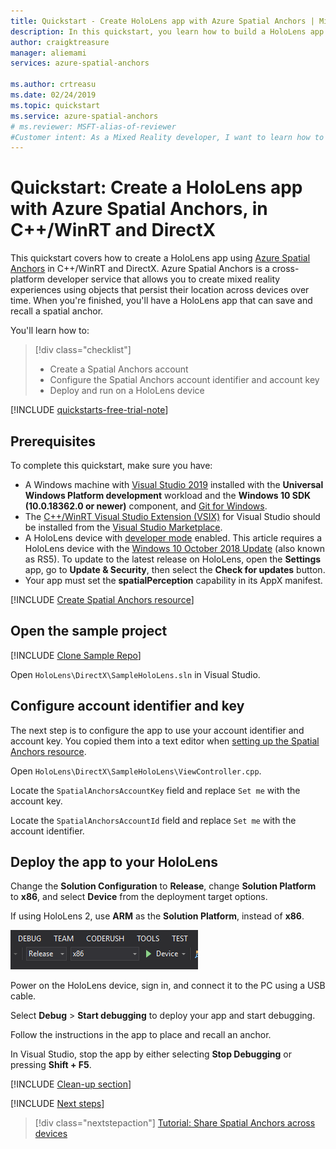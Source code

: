 ```yaml
---
title: Quickstart - Create HoloLens app with Azure Spatial Anchors | Microsoft Docs
description: In this quickstart, you learn how to build a HoloLens app using Spatial Anchors.
author: craigktreasure
manager: aliemami
services: azure-spatial-anchors

ms.author: crtreasu
ms.date: 02/24/2019
ms.topic: quickstart
ms.service: azure-spatial-anchors
# ms.reviewer: MSFT-alias-of-reviewer
#Customer intent: As a Mixed Reality developer, I want to learn how to use Azure Spatial Anchors in my HoloLens app (in C++/WinRT and DirectX) that can place and locate a 3D object that persists across devices and platforms.
---
```

# Quickstart: Create a HoloLens app with Azure Spatial Anchors, in C++/WinRT and DirectX

This quickstart covers how to create a HoloLens app using [Azure Spatial Anchors](../overview.md) in C++/WinRT and DirectX. Azure Spatial Anchors is a cross-platform developer service that allows you to create mixed reality experiences using objects that persist their location across devices over time. When you're finished, you'll have a HoloLens app that can save and recall a spatial anchor.

You'll learn how to:

> [!div class="checklist"]
> * Create a Spatial Anchors account
> * Configure the Spatial Anchors account identifier and account key
> * Deploy and run on a HoloLens device

[!INCLUDE [quickstarts-free-trial-note](../../../includes/quickstarts-free-trial-note.md)]

## Prerequisites

To complete this quickstart, make sure you have:
- A Windows machine with <a href="https://www.visualstudio.com/downloads/" target="_blank">Visual Studio 2019</a> installed with the **Universal Windows Platform development** workload and the **Windows 10 SDK (10.0.18362.0 or newer)** component, and <a href="https://git-scm.com/download/win" target="_blank">Git for Windows</a>.
- The [C++/WinRT Visual Studio Extension (VSIX)](https://aka.ms/cppwinrt/vsix) for Visual Studio should be installed from the [Visual Studio Marketplace](https://marketplace.visualstudio.com/).
- A HoloLens device with [developer mode](https://docs.microsoft.com/windows/mixed-reality/using-visual-studio) enabled. This article requires a HoloLens device with the [Windows 10 October 2018 Update](https://docs.microsoft.com/windows/mixed-reality/release-notes-october-2018 ) (also known as RS5). To update to the latest release on HoloLens, open the **Settings** app, go to **Update & Security**, then select the **Check for updates** button.
- Your app must set the **spatialPerception** capability in its AppX manifest.

[!INCLUDE [Create Spatial Anchors resource](../../../includes/spatial-anchors-get-started-create-resource.md)]

## Open the sample project

[!INCLUDE [Clone Sample Repo](../../../includes/spatial-anchors-clone-sample-repository.md)]

Open `HoloLens\DirectX\SampleHoloLens.sln` in Visual Studio.

## Configure account identifier and key

The next step is to configure the app to use your account identifier and account key. You copied them into a text editor when [setting up the Spatial Anchors resource](#create-a-spatial-anchors-resource).

Open `HoloLens\DirectX\SampleHoloLens\ViewController.cpp`.

Locate the `SpatialAnchorsAccountKey` field and replace `Set me` with the account key.

Locate the `SpatialAnchorsAccountId` field and replace `Set me` with the account identifier.

## Deploy the app to your HoloLens

Change the **Solution Configuration** to **Release**, change **Solution Platform** to **x86**, and select **Device** from the deployment target options.

If using HoloLens 2, use **ARM** as the **Solution Platform**, instead of **x86**.

![Visual Studio Configuration](./media/get-started-hololens/visual-studio-configuration.png)

Power on the HoloLens device, sign in, and connect it to the PC using a USB cable.

Select **Debug** > **Start debugging** to deploy your app and start debugging.

Follow the instructions in the app to place and recall an anchor.

In Visual Studio, stop the app by either selecting **Stop Debugging** or pressing **Shift + F5**.

[!INCLUDE [Clean-up section](../../../includes/clean-up-section-portal.md)]

[!INCLUDE [Next steps](../../../includes/spatial-anchors-quickstarts-nextsteps.md)]

> [!div class="nextstepaction"]
> [Tutorial: Share Spatial Anchors across devices](../tutorials/tutorial-share-anchors-across-devices.md)

